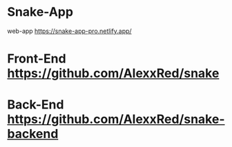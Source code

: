 # Snake-App 
web-app 
https://snake-app-pro.netlify.app/

# Front-End  https://github.com/AlexxRed/snake
# Back-End  https://github.com/AlexxRed/snake-backend
